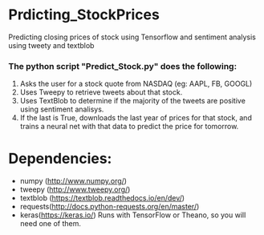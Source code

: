 # Prdicting_StockPrices
Predicting closing prices of stock using Tensorflow and sentiment analysis using tweety and textblob

### The python script "Predict_Stock.py" does the following:

1. Asks the user for a stock quote from NASDAQ (eg: AAPL, FB, GOOGL)
2. Uses Tweepy to retrieve tweets about that stock.
3. Uses TextBlob to determine if the majority of the tweets are positive using sentiment analisys.
4. If the last is True, downloads the last year of prices for that stock, and trains a neural net with that data to predict the price for tomorrow.

# Dependencies:
* numpy (http://www.numpy.org/)
* tweepy (http://www.tweepy.org/)
* textblob (https://textblob.readthedocs.io/en/dev/)
* requests(http://docs.python-requests.org/en/master/)
* keras(https://keras.io/) Runs with TensorFlow or Theano, so you will need one of them.
